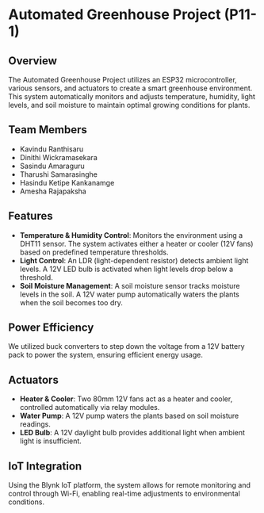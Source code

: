 # Automated Greenhouse Project (P11-1)

## Overview
The Automated Greenhouse Project utilizes an ESP32 microcontroller, various sensors, and actuators to create a smart greenhouse environment. This system automatically monitors and adjusts temperature, humidity, light levels, and soil moisture to maintain optimal growing conditions for plants.

## Team Members
- Kavindu Ranthisaru
- Dinithi Wickramasekara
- Sasindu Amaraguru
- Tharushi Samarasinghe
- Hasindu Ketipe Kankanamge
- Amesha Rajapaksha

## Features
- **Temperature & Humidity Control**: Monitors the environment using a DHT11 sensor. The system activates either a heater or cooler (12V fans) based on predefined temperature thresholds.
- **Light Control**: An LDR (light-dependent resistor) detects ambient light levels. A 12V LED bulb is activated when light levels drop below a threshold.
- **Soil Moisture Management**: A soil moisture sensor tracks moisture levels in the soil. A 12V water pump automatically waters the plants when the soil becomes too dry.
  
## Power Efficiency
We utilized buck converters to step down the voltage from a 12V battery pack to power the system, ensuring efficient energy usage.

## Actuators
- **Heater & Cooler**: Two 80mm 12V fans act as a heater and cooler, controlled automatically via relay modules.
- **Water Pump**: A 12V pump waters the plants based on soil moisture readings.
- **LED Bulb**: A 12V daylight bulb provides additional light when ambient light is insufficient.

## IoT Integration
Using the Blynk IoT platform, the system allows for remote monitoring and control through Wi-Fi, enabling real-time adjustments to environmental conditions.
